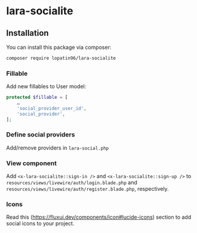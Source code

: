 # lara-socialite

## Installation

You can install this package via composer:

```bash
composer require lopatin96/lara-socialite
```

### Fillable
Add new fillables to User model:

```php
protected $fillable = [
    …
    'social_provider_user_id',
    'social_provider',
];
```

### Define social providers
Add/remove providers in `lara-social.php`

### View component
Add `<x-lara-socialite::sign-in />` and `<x-lara-socialite::sign-up />` to `resources/views/livewire/auth/login.blade.php` 
and `resources/views/livewire/auth/register.blade.php`, respectively.

### Icons
Read this (https://fluxui.dev/components/icon#lucide-icons) section to add social icons to your project.